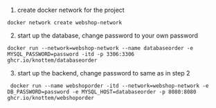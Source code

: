 1. create docker network for the project

```docker network create webshop-network```


2.  start up the database, change password to your own password

```docker run --network=webshop-network --name databaseorder -e MYSQL_PASSWORD=password -itd -p 3306:3306 ghcr.io/knottem/databaseorder```


3. start up the backend, change password to same as in step 2


``` docker run --name webshoporder -itd --network=webshop-network -e DB_PASSWORD=password -e MYSQL_HOST=databaseorder -p 8080:8080 ghcr.io/knottem/webshoporder```
